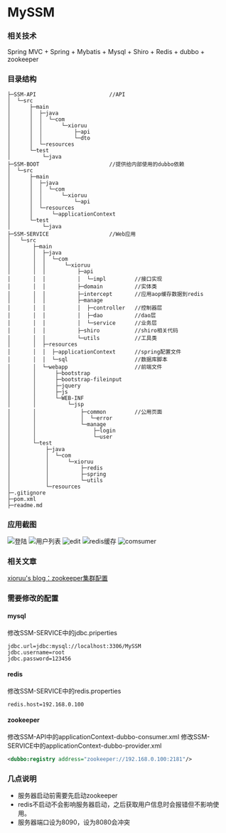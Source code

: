 # MySSM

### 相关技术
Spring MVC + Spring + Mybatis + Mysql + Shiro + Redis + dubbo + zookeeper

### 目录结构
```shell
├─SSM-API                       //API
│  └─src
│      ├─main
│      │  ├─java
│      │  │  └─com
│      │  │      └─xioruu
│      │  │          ├─api
│      │  │          └─dto
│      │  └─resources
│      └─test
│          └─java
├─SSM-BOOT                      //提供给内部使用的dubbo依赖
│  └─src
│      ├─main
│      │  ├─java
│      │  │  └─com
│      │  │      └─xioruu
│      │  │          └─api
│      │  └─resources
│      │      └─applicationContext
│      └─test
│          └─java
├─SSM-SERVICE                   //Web应用
│   └─src
│       ├─main
│       │  ├─java
│       │  │  └─com
│       │  │      └─xioruu
│       │  │          ├─api
│       │  │          │  └─impl         //接口实现
│       │  │          ├─domain          //实体类
│       │  │          ├─intercept       //应用aop缓存数据到redis
│       │  │          ├─manage  
│       │  │          │  ├─controller   //控制器层
│       │  │          │  ├─dao          //dao层
│       │  │          │  └─service      //业务层
│       │  │          ├─shiro           //shiro相关代码
│       │  │          └─utils           //工具类
│       │  ├─resources
│       │  │  ├─applicationContext      //spring配置文件
│       │  │  └─sql                     //数据库脚本
│       │  └─webapp                     //前端文件
│       │      ├─bootstrap
│       │      ├─bootstrap-fileinput
│       │      ├─jquery
│       │      ├─js
│       │      └─WEB-INF
│       │          └─jsp                
│       │              ├─common         //公用页面
│       │              │  └─error
│       │              └─manage         
│       │                  ├─login
│       │                  └─user
│       └─test
│           ├─java
│           │  └─com
│           │      └─xioruu
│           │          ├─redis
│           │          ├─spring
│           │          └─utils
│           └─resources
├─.gitignore
├─pom.xml
├─readme.md
```

### 应用截图
![登陆](https://blogcase-1256125353.cos.ap-shanghai.myqcloud.com/%E7%99%BB%E9%99%86.PNG)
![用户列表](https://blogcase-1256125353.cos.ap-shanghai.myqcloud.com/%E7%94%A8%E6%88%B7%E5%88%97%E8%A1%A8.PNG)
![edit](https://blogcase-1256125353.cos.ap-shanghai.myqcloud.com/%E7%94%A8%E6%88%B7%E4%BF%A1%E6%81%AF%E7%BC%96%E8%BE%91.PNG)
![redis缓存](https://blogcase-1256125353.cos.ap-shanghai.myqcloud.com/redis%E7%BC%93%E5%AD%98.PNG)
![comsumer](https://blogcase-1256125353.cos.ap-shanghai.myqcloud.com/consumer.PNG)


### 相关文章
[xioruu's blog：zookeeper集群配置](http://xioruu.github.io/2017/12/18/zookeeper集群配置/)

### 需要修改的配置
#### mysql
修改SSM-SERVICE中的jdbc.priperties
```properties
jdbc.url=jdbc:mysql://localhost:3306/MySSM
jdbc.username=root
jdbc.password=123456
```

#### redis
修改SSM-SERVICE中的redis.properties
```properties
redis.host=192.168.0.100
```
#### zookeeper
修改SSM-API中的applicationContext-dubbo-consumer.xml
修改SSM-SERVICE中的applicationContext-dubbo-provider.xml
```xml
<dubbo:registry address="zookeeper://192.168.0.100:2181"/>
```


### 几点说明
- 服务器启动前需要先启动zookeeper
- redis不启动不会影响服务器启动，之后获取用户信息时会报错但不影响使用。
- 服务器端口设为8090，设为8080会冲突


